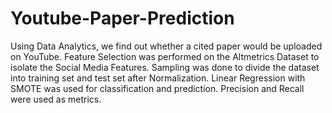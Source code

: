 # Youtube-Paper-Prediction

Using Data Analytics, we find out whether a cited paper would be uploaded on YouTube. Feature Selection was performed on the Altmetrics Dataset to isolate the Social Media Features. Sampling was done to divide the dataset into training set and test set after Normalization. Linear Regression with SMOTE was used for classification and prediction. Precision and Recall were used as metrics.
